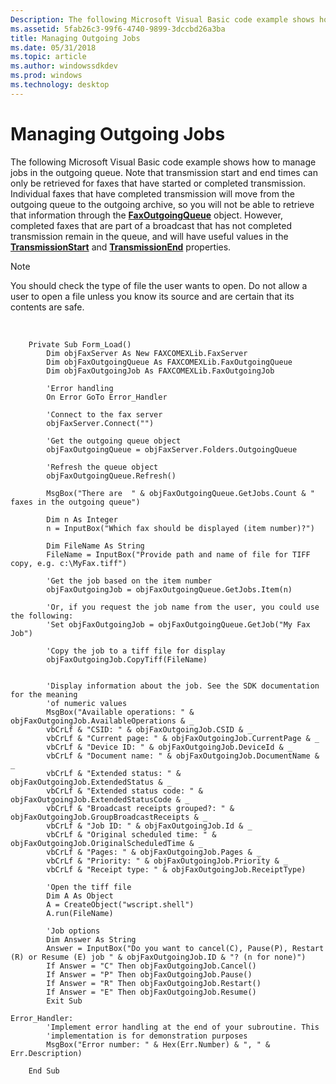 ```yaml
---
Description: The following Microsoft Visual Basic code example shows how to manage jobs in the outgoing queue.
ms.assetid: 5fab26c3-99f6-4740-9899-3dccbd26a3ba
title: Managing Outgoing Jobs
ms.date: 05/31/2018
ms.topic: article
ms.author: windowssdkdev
ms.prod: windows
ms.technology: desktop
---
```


# Managing Outgoing Jobs

The following Microsoft Visual Basic code example shows how to manage jobs in the outgoing queue. Note that transmission start and end times can only be retrieved for faxes that have started or completed transmission. Individual faxes that have completed transmission will move from the outgoing queue to the outgoing archive, so you will not be able to retrieve that information through the [**FaxOutgoingQueue**](-mfax-faxoutgoingqueue.md) object. However, completed faxes that are part of a broadcast that has not completed transmission remain in the queue, and will have useful values in the [**TransmissionStart**](-mfax-faxoutgoingjob-transmissionstart-vb.md) and [**TransmissionEnd**](-mfax-faxoutgoingjob-transmissionend-vb.md) properties.

> [!Note]  
> You should check the type of file the user wants to open. Do not allow a user to open a file unless you know its source and are certain that its contents are safe.

 


```VB
    Private Sub Form_Load()
        Dim objFaxServer As New FAXCOMEXLib.FaxServer
        Dim objFaxOutgoingQueue As FAXCOMEXLib.FaxOutgoingQueue
        Dim objFaxOutgoingJob As FAXCOMEXLib.FaxOutgoingJob

        'Error handling
        On Error GoTo Error_Handler

        'Connect to the fax server
        objFaxServer.Connect("")

        'Get the outgoing queue object
        objFaxOutgoingQueue = objFaxServer.Folders.OutgoingQueue

        'Refresh the queue object
        objFaxOutgoingQueue.Refresh()

        MsgBox("There are  " & objFaxOutgoingQueue.GetJobs.Count & " faxes in the outgoing queue")

        Dim n As Integer
        n = InputBox("Which fax should be displayed (item number)?")

        Dim FileName As String
        FileName = InputBox("Provide path and name of file for TIFF copy, e.g. c:\MyFax.tiff")

        'Get the job based on the item number
        objFaxOutgoingJob = objFaxOutgoingQueue.GetJobs.Item(n)

        'Or, if you request the job name from the user, you could use the following:
        'Set objFaxOutgoingJob = objFaxOutgoingQueue.GetJob("My Fax Job")

        'Copy the job to a tiff file for display
        objFaxOutgoingJob.CopyTiff(FileName)


        'Display information about the job. See the SDK documentation for the meaning
        'of numeric values
        MsgBox("Available operations: " & objFaxOutgoingJob.AvailableOperations & _
        vbCrLf & "CSID: " & objFaxOutgoingJob.CSID & _
        vbCrLf & "Current page: " & objFaxOutgoingJob.CurrentPage & _
        vbCrLf & "Device ID: " & objFaxOutgoingJob.DeviceId & _
        vbCrLf & "Document name: " & objFaxOutgoingJob.DocumentName & _
        vbCrLf & "Extended status: " & objFaxOutgoingJob.ExtendedStatus & _
        vbCrLf & "Extended status code: " & objFaxOutgoingJob.ExtendedStatusCode & _
        vbCrLf & "Broadcast receipts grouped?: " & objFaxOutgoingJob.GroupBroadcastReceipts & _
        vbCrLf & "Job ID: " & objFaxOutgoingJob.Id & _
        vbCrLf & "Original scheduled time: " & objFaxOutgoingJob.OriginalScheduledTime & _
        vbCrLf & "Pages: " & objFaxOutgoingJob.Pages & _
        vbCrLf & "Priority: " & objFaxOutgoingJob.Priority & _
        vbCrLf & "Receipt type: " & objFaxOutgoingJob.ReceiptType)

        'Open the tiff file
        Dim A As Object
        A = CreateObject("wscript.shell")
        A.run(FileName)

        'Job options
        Dim Answer As String
        Answer = InputBox("Do you want to cancel(C), Pause(P), Restart (R) or Resume (E) job " & objFaxOutgoingJob.ID & "? (n for none)")
        If Answer = "C" Then objFaxOutgoingJob.Cancel()
        If Answer = "P" Then objFaxOutgoingJob.Pause()
        If Answer = "R" Then objFaxOutgoingJob.Restart()
        If Answer = "E" Then objFaxOutgoingJob.Resume()
        Exit Sub

Error_Handler:
        'Implement error handling at the end of your subroutine. This 
        'implementation is for demonstration purposes
        MsgBox("Error number: " & Hex(Err.Number) & ", " & Err.Description)

    End Sub
```



 

 



